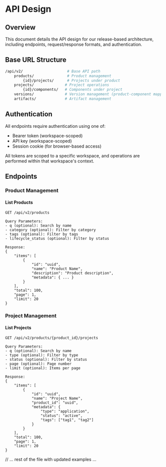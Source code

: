 # API Design

## Overview

This document details the API design for our release-based architecture, including endpoints, request/response formats, and authentication.

## Base URL Structure

```bash
/api/v2/                    # Base API path
    products/               # Product management
        {id}/projects/      # Projects under product
    projects/              # Project operations
        {id}/components/   # Components under project
    versions/              # Version management (product-component mapping)
    artifacts/             # Artifact management
```

## Authentication

All endpoints require authentication using one of:

- Bearer token (workspace-scoped)
- API key (workspace-scoped)
- Session cookie (for browser-based access)

All tokens are scoped to a specific workspace, and operations are performed within that workspace's context.

## Endpoints

### Product Management

#### List Products

```http
GET /api/v2/products

Query Parameters:
- q (optional): Search by name
- category (optional): Filter by category
- tags (optional): Filter by tags
- lifecycle_status (optional): Filter by status

Response:
{
    "items": [
        {
            "id": "uuid",
            "name": "Product Name",
            "description": "Product description",
            "metadata": { ... }
        }
    ],
    "total": 100,
    "page": 1,
    "limit": 20
}
```

### Project Management

#### List Projects

```http
GET /api/v2/products/{product_id}/projects

Query Parameters:
- q (optional): Search by name
- type (optional): Filter by type
- status (optional): Filter by status
- page (optional): Page number
- limit (optional): Items per page

Response:
{
    "items": [
        {
            "id": "uuid",
            "name": "Project Name",
            "product_id": "uuid",
            "metadata": {
                "type": "application",
                "status": "active",
                "tags": ["tag1", "tag2"]
            }
        }
    ],
    "total": 100,
    "page": 1,
    "limit": 20
}
```

// ... rest of the file with updated examples ...

